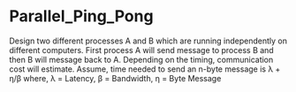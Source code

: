 # Parallel_Ping_Pong

Design two different processes A and B which are running independently on
different computers. First process A will send message to process B and then
B will message back to A. Depending on the timing, communication cost will
estimate. Assume, time needed to send an n-byte message is λ + η/β
where, λ = Latency, β = Bandwidth, η = Byte Message
